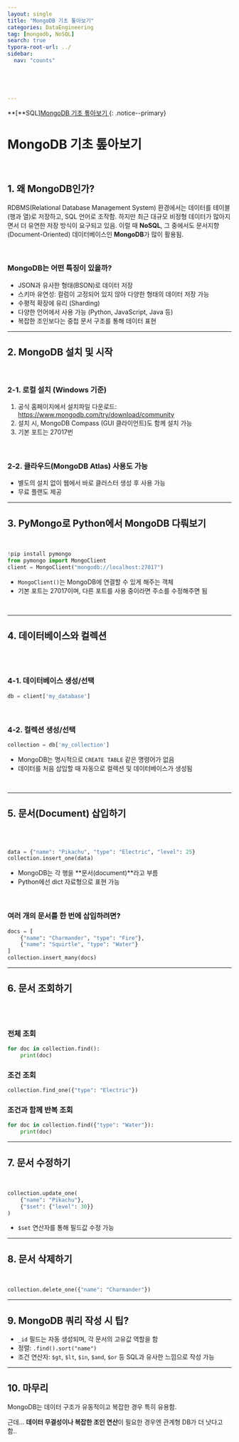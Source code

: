 ```yaml
---
layout: single
title: "MongoDB 기초 톺아보기"
categories: DataEngineering
tag: [mongodb, NoSQL]
search: true
typora-root-url: ../
sidebar:
  nav: "counts"





---
```




**[**SQL][MongoDB 기초 톺아보기 ](https://park-chanyeong.github.io)
{: .notice--primary}

# MongoDB 기초 톺아보기

<br>

## 1. 왜 MongoDB인가?

RDBMS(Relational Database Management System) 환경에서는 데이터를 테이블(행과 열)로 저장하고, SQL 언어로 조작함. 하지만 최근 대규모 비정형 데이터가 많아지면서 더 유연한 저장 방식이 요구되고 있음. 이럴 때 **NoSQL**, 그 중에서도 문서지향(Document-Oriented) 데이터베이스인 **MongoDB**가 많이 활용됨.

<br>

### MongoDB는 어떤 특징이 있을까?

- JSON과 유사한 형태(BSON)로 데이터 저장
- 스키마 유연성: 컬럼이 고정되어 있지 않아 다양한 형태의 데이터 저장 가능
- 수평적 확장에 유리 (Sharding)
- 다양한 언어에서 사용 가능 (Python, JavaScript, Java 등)
- 복잡한 조인보다는 중첩 문서 구조를 통해 데이터 표현

------

## 2. MongoDB 설치 및 시작

<br>

### 2-1. 로컬 설치 (Windows 기준)

1. 공식 홈페이지에서 설치파일 다운로드: https://www.mongodb.com/try/download/community
2. 설치 시, MongoDB Compass (GUI 클라이언트)도 함께 설치 가능
3. 기본 포트는 27017번

<br>

### 2-2. 클라우드(MongoDB Atlas) 사용도 가능

- 별도의 설치 없이 웹에서 바로 클러스터 생성 후 사용 가능
- 무료 플랜도 제공

------

## 3. PyMongo로 Python에서 MongoDB 다뤄보기

<br>

```python
!pip install pymongo
from pymongo import MongoClient
client = MongoClient("mongodb://localhost:27017")
```

- `MongoClient()`는 MongoDB에 연결할 수 있게 해주는 객체
- 기본 포트는 27017이며, 다른 포트를 사용 중이라면 주소를 수정해주면 됨

<br>

------

## 4. 데이터베이스와 컬렉션

<br>

<br>

### 4-1. 데이터베이스 생성/선택

```python
db = client['my_database']
```

<br>

### 4-2. 컬렉션 생성/선택

```python
collection = db['my_collection']
```

- MongoDB는 명시적으로 `CREATE TABLE` 같은 명령어가 없음
- 데이터를 처음 삽입할 때 자동으로 컬렉션 및 데이터베이스가 생성됨

<br>

------

## 5. 문서(Document) 삽입하기

<br>

<br>

```python
data = {"name": "Pikachu", "type": "Electric", "level": 25}
collection.insert_one(data)
```

- MongoDB는 각 행을 **문서(document)**라고 부름
- Python에선 dict 자료형으로 표현 가능

<br>

### 여러 개의 문서를 한 번에 삽입하려면?

```python
docs = [
    {"name": "Charmander", "type": "Fire"},
    {"name": "Squirtle", "type": "Water"}
]
collection.insert_many(docs)
```

------

## 6. 문서 조회하기

<br>

<br>

### 전체 조회

```python
for doc in collection.find():
    print(doc)
```

### 조건 조회

```python
collection.find_one({"type": "Electric"})
```

### 조건과 함께 반복 조회

```python
for doc in collection.find({"type": "Water"}):
    print(doc)
```

------

## 7. 문서 수정하기

<br>

```python
collection.update_one(
    {"name": "Pikachu"},
    {"$set": {"level": 30}}
)
```

- `$set` 연산자를 통해 필드값 수정 가능

------

## 8. 문서 삭제하기

<br>

```python
collection.delete_one({"name": "Charmander"})
```

------

## 9. MongoDB 쿼리 작성 시 팁?

- `_id` 필드는 자동 생성되며, 각 문서의 고유값 역할을 함
- 정렬: `.find().sort("name")`
- 조건 연산자: `$gt`, `$lt`, `$in`, `$and`, `$or` 등 SQL과 유사한 느낌으로 작성 가능

------

## 10. 마무리

MongoDB는 데이터 구조가 유동적이고 복잡한 경우 특히 유용함.

 근데...
 **데이터 무결성이나 복잡한 조인 연산**이 필요한 경우엔
 관계형 DB가 더 낫다고 함..